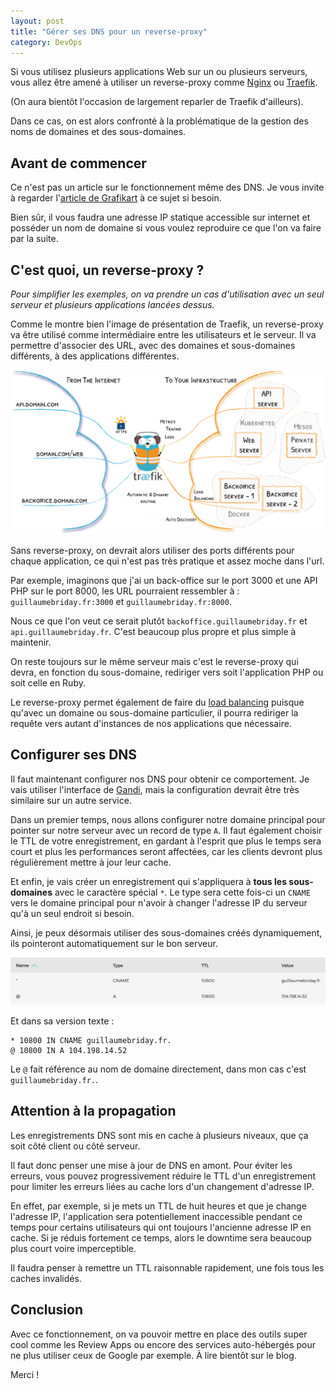 ```yaml
---
layout: post
title: "Gérer ses DNS pour un reverse-proxy"
category: DevOps
---
```


Si vous utilisez plusieurs applications Web sur un ou plusieurs serveurs, vous allez être amené à utiliser un reverse-proxy comme [Nginx](https://www.nginx.com) ou [Traefik](https://traefik.io).

(On aura bientôt l'occasion de largement reparler de Traefik d'ailleurs).

Dans ce cas, on est alors confronté à la problématique de la gestion des noms de domaines et des sous-domaines.

## Avant de commencer

Ce n'est pas un article sur le fonctionnement même des DNS. Je vous invite à regarder l'[article de Grafikart](https://www.grafikart.fr/tutoriels/dns-fonctionnement-1061) à ce sujet si besoin.

Bien sûr, il vous faudra une adresse IP statique accessible sur internet et posséder un nom de domaine si vous voulez reproduire ce que l'on va faire par la suite.

## C'est quoi, un reverse-proxy ?

*Pour simplifier les exemples, on va prendre un cas d'utilisation avec un seul serveur et plusieurs applications lancées dessus.*

Comme le montre bien l'image de présentation de Traefik, un reverse-proxy va être utilisé comme intermédiaire entre les utilisateurs et le serveur. Il va permettre d'associer des URL, avec des domaines et sous-domaines différents, à des applications différentes.

![Architecture de Traefik](traefik-architecture.svg)

Sans reverse-proxy, on devrait alors utiliser des ports différents pour chaque application, ce qui n'est pas très pratique et assez moche dans l'url.

Par exemple, imaginons que j'ai un back-office sur le port 3000 et une API PHP sur le port 8000, les URL pourraient ressembler à : `guillaumebriday.fr:3000` et `guillaumebriday.fr:8000`.

Nous ce que l'on veut ce serait plutôt `backoffice.guillaumebriday.fr` et `api.guillaumebriday.fr`. C'est beaucoup plus propre et plus simple à maintenir.

On reste toujours sur le même serveur mais c'est le reverse-proxy qui devra, en fonction du sous-domaine, rediriger vers soit l'application PHP ou soit celle en Ruby.

Le reverse-proxy permet également de faire du [load balancing](https://en.wikipedia.org/wiki/Load_balancing_(computing)) puisque qu'avec un domaine ou sous-domaine particulier, il pourra rediriger la requête vers autant d'instances de nos applications que nécessaire.

## Configurer ses DNS

Il faut maintenant configurer nos DNS pour obtenir ce comportement. Je vais utiliser l'interface de [Gandi](https://www.gandi.net/en), mais la configuration devrait être très similaire sur un autre service.

Dans un premier temps, nous allons configurer notre domaine principal pour pointer sur notre serveur avec un record de type `A`. Il faut également choisir le TTL de votre enregistrement, en gardant à l'esprit que plus le temps sera court et plus les performances seront affectées, car les clients devront plus régulièrement mettre à jour leur cache.

Et enfin, je vais créer un enregistrement qui s'appliquera à **tous les sous-domaines** avec le caractère spécial `*`. Le type sera cette fois-ci un `CNAME` vers le domaine principal pour n'avoir à changer l'adresse IP du serveur qu'à un seul endroit si besoin.

Ainsi, je peux désormais utiliser des sous-domaines créés dynamiquement, ils pointeront automatiquement sur le bon serveur.

![Dashboard de Gandi pour les DNS](gandi-dns.png)

Et dans sa version texte :

```
* 10800 IN CNAME guillaumebriday.fr.
@ 10800 IN A 104.198.14.52
```

Le `@` fait référence au nom de domaine directement, dans mon cas c'est `guillaumebriday.fr.`.

## Attention à la propagation

Les enregistrements DNS sont mis en cache à plusieurs niveaux, que ça soit côté client ou côté serveur.

Il faut donc penser une mise à jour de DNS en amont. Pour éviter les erreurs, vous pouvez progressivement réduire le TTL d'un enregistrement pour limiter les erreurs liées au cache lors d'un changement d'adresse IP.

En effet, par exemple, si je mets un TTL de huit heures et que je change l'adresse IP, l'application sera potentiellement inaccessible pendant ce temps pour certains utilisateurs qui ont toujours l'ancienne adresse IP en cache. Si je réduis fortement ce temps, alors le downtime sera beaucoup plus court voire imperceptible.

Il faudra penser à remettre un TTL raisonnable rapidement, une fois tous les caches invalidés.

## Conclusion

Avec ce fonctionnement, on va pouvoir mettre en place des outils super cool comme les Review Apps ou encore des services auto-hébergés pour ne plus utiliser ceux de Google par exemple. À lire bientôt sur le blog.

Merci !
